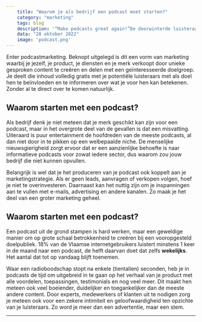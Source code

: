 ```yaml
---
    title: "Waarom je als bedrijf een podcast moet starten?"
    category: "marketing"
    tags: blog
    description: '“Make podcasts great again!”De doorwinterde luisteraar kan het citaat vast wel koppelen aan één van de vele podcasts die ons land rijk is. Het moet nu eenmaal gezegd: het Belgische aanbod is heel groot, en bovendien erg hoogstaand. Tijdens de Belgian Podcast Awards op 27 oktober ging De Kroongetuigen met de hoofdprijs naar huis. Maar de mogelijkheden stoppen niet bij een leuke ontspanning tijdens de dagelijkse routine. Een podcast kan namelijk ook een strategische meerwaarde zijn voor je bedrijf.'
    data: "28 oktober 2022"
    image: 'podcast.png'
---
```

Enter podcastmarketing. Beknopt uitgelegd is dit een vorm van marketing waarbij je jezelf, je product, je diensten en je merk verkoopt door unieke gesproken content te creëren en delen met een geïnteresseerde doelgroep. Je deelt die inhoud volledig gratis met je potentiële luisteraars met als doel hen te beïnvloeden en te informeren over wat je voor hen kan betekenen. Zonder al te direct over te komen natuurlijk.

## Waarom starten met een podcast?
Als bedrijf denk je niet meteen dat je merk geschikt kan zijn voor een podcast, maar in het overgrote deel van de gevallen is dat een misvatting. Uiteraard is puur entertainment de hoofdreden van de meeste podcasts, al dan niet door in te pikken op een welbepaalde niche. De menselijke nieuwsgierigheid zorgt ervoor dat er een aanzienlijke behoefte is naar informatieve podcasts voor zowat iedere sector, dus waarom zou jouw bedrijf die niet kunnen opvullen.

Belangrijk is wel dat je het produceren van je podcast ook koppelt aan je marketingstrategie. Als er geen leads, aanvragen of verkopen volgen, hoef je niet te overinvesteren. Daarnaast kan het nuttig zijn om je inspanningen aan te vullen met e-mails, advertising en andere kanalen. Zo maak je het deel van een groter marketing geheel.

 ## Waarom starten met een podcast?
 Een podcast uit de grond stampen is hard werken, maar een geweldige manier om op grote schaal betrokkenheid te creëren bij een vooropgesteld doelpubliek. 18% van de Vlaamse internetgebruikers luistert minstens 1 keer in de maand naar een podcast, de helft daarvan doet dat zelfs **wekelijks**. Het aantal dat tot op vandaag blijft toenemen.

Waar een radioboodschap stopt na enkele (tientallen) seconden, heb je in podcasts de tijd om uitgebreid in te gaan op het verhaal van je product met alle voordelen, toepassingen, testimonials en nog veel meer. Dit maakt hen meteen ook veel boeiender, duidelijker en toegankelijker dan de meeste andere content. Door experts, medewerkers of klanten uit te nodigen zorg je meteen ook voor een zekere intimiteit en geloofwaardigheid ten opzichte van je luisteraars. Zo word je meer dan een advertentie, maar een stem.

---